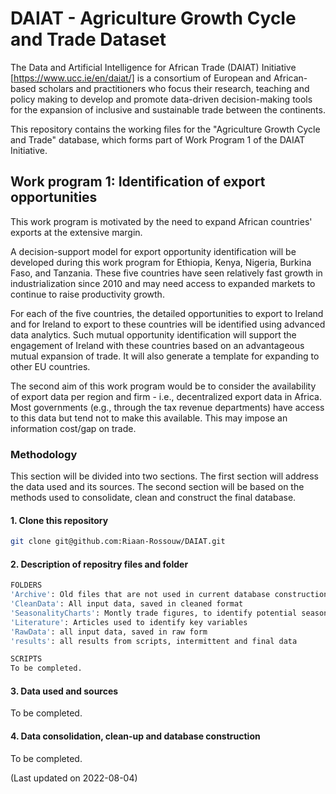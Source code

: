 # DAIAT - Agriculture Growth Cycle and Trade Dataset
The Data and Artificial Intelligence for African Trade (DAIAT) Initiative [https://www.ucc.ie/en/daiat/] is a consortium of European and African-based scholars and practitioners who focus their research, teaching and policy making to develop and promote data-driven decision-making tools for the expansion of inclusive and sustainable trade between the continents.

This repository contains the working files for the "Agriculture Growth Cycle and Trade" database, which forms part of Work Program 1 of the DAIAT Initiative.

## Work program 1: Identification of export opportunities
This work program is motivated by the need to expand African countries' exports at the extensive margin.

A decision-support model for export opportunity identification will be developed during this work program for Ethiopia, Kenya, Nigeria, Burkina Faso,  and Tanzania. These five countries have seen relatively fast growth in industrialization since 2010 and may need access to expanded markets to continue to raise productivity growth. 

For each of the five countries, the detailed opportunities to export to Ireland and for Ireland to export to these countries will be identified using advanced data analytics. Such mutual opportunity identification will support the engagement of Ireland with these countries based on an advantageous mutual expansion of trade. It will also generate a template for expanding to other EU countries.

The second aim of this work program would be to consider the availability of export data per region and firm - i.e., decentralized export data in Africa. Most governments (e.g., through the tax revenue departments) have access to this data but tend not to make this available. This may impose an information cost/gap on trade.

### Methodology
This section will be divided into two sections. The first section will address the data used and its sources. The second section will be based on the methods used to consolidate, clean and construct the final database.

#### 1. Clone this repository

```bash
git clone git@github.com:Riaan-Rossouw/DAIAT.git
```

#### 2. Description of repositry files and folder

```bash
FOLDERS
'Archive': Old files that are not used in current database construction
'CleanData': All input data, saved in cleaned format
'SeasonalityCharts': Montly trade figures, to identify potential seasonality in trade
'Literature': Articles used to identify key variables
'RawData': all input data, saved in raw form
'results': all results from scripts, intermittent and final data

SCRIPTS
To be completed.
```

#### 3. Data used and sources
To be completed.

#### 4. Data consolidation, clean-up and database construction 
To be completed.

(Last updated on 2022-08-04)
